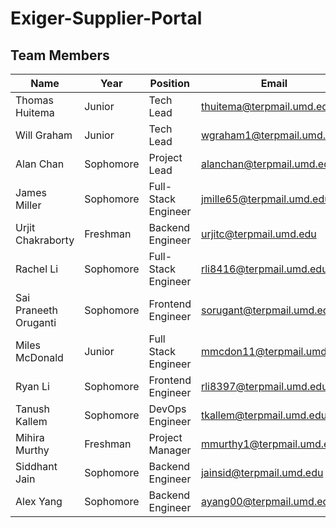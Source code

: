 # Exiger-Supplier-Portal

## Team Members

| Name                  | Year      | Position            | Email                     | LinkedIn                                                            |
| --------------------- | --------- | ------------------- | ------------------------- | ------------------------------------------------------------------- |
| Thomas Huitema        | Junior    | Tech Lead           | thuitema@terpmail.umd.edu | [Profile](https://www.linkedin.com/in/thomas-huitema/)              |
| Will Graham           | Junior    | Tech Lead           | wgraham1@terpmail.umd.edu | [Profile](https://www.linkedin.com/in/will-graham-4623022a8/)       |
| Alan Chan             | Sophomore | Project Lead        | alanchan@terpmail.umd.edu | [Profile](https://www.linkedin.com/in/alanchan8/)                   |
| James Miller          | Sophomore | Full-Stack Engineer | jmille65@terpmail.umd.edu | [Profile](https://www.linkedin.com/in/james-miller-a0957832a/)      |
| Urjit Chakraborty     | Freshman  | Backend Engineer    | urjitc@terpmail.umd.edu   | [Profile](https://www.linkedin.com/in/urjit-chakraborty-6b855b260/) |
| Rachel Li             | Sophomore | Full-Stack Engineer | rli8416@terpmail.umd.edu  | [Profile](https://www.linkedin.com/in/rachel-w-li/)                 |
| Sai Praneeth Oruganti | Sophomore | Frontend Engineer   | sorugant@terpmail.umd.edu | [Profile](https://www.linkedin.com/in/sp-oruganti/)                 |
| Miles McDonald        | Junior    | Full Stack Engineer | mmcdon11@terpmail.umd.edu | [Profile](https://www.linkedin.com/in/miles-mcdonald-86275023b/)    |
| Ryan Li               | Sophomore | Frontend Engineer   | rli8397@terpmail.umd.edu  | [Profile](https://www.linkedin.com/in/ryan-li-174139257/)           |
| Tanush Kallem         | Sophomore | DevOps Engineer     | tkallem@terpmail.umd.edu  | [Profile](https://www.linkedin.com/in/tanush-kallem-74882b272)      |
| Mihira Murthy         | Freshman  | Project Manager     | mmurthy1@terpmail.umd.edu | [Profile]()                                                         |
| Siddhant Jain         | Sophomore | Backend Engineer    | jainsid@terpmail.umd.edu  | [Profile](https://www.linkedin.com/in/sidjain88tx/)                 |
| Alex Yang             | Sophomore | Backend Engineer    | ayang00@terpmail.umd.edu  | [Profile](https://www.linkedin.com/in/alexyang00/)                  |
